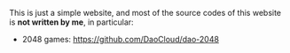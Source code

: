 This is just a simple website, and most of the source codes of this website is **not written by me**, in particular:
- 2048 games: https://github.com/DaoCloud/dao-2048
